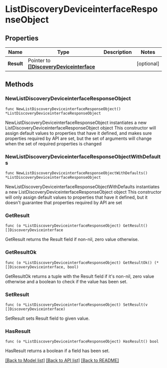 # ListDiscoveryDeviceinterfaceResponseObject

## Properties

Name | Type | Description | Notes
------------ | ------------- | ------------- | -------------
**Result** | Pointer to [**[]DiscoveryDeviceinterface**](DiscoveryDeviceinterface.md) |  | [optional] 

## Methods

### NewListDiscoveryDeviceinterfaceResponseObject

`func NewListDiscoveryDeviceinterfaceResponseObject() *ListDiscoveryDeviceinterfaceResponseObject`

NewListDiscoveryDeviceinterfaceResponseObject instantiates a new ListDiscoveryDeviceinterfaceResponseObject object
This constructor will assign default values to properties that have it defined,
and makes sure properties required by API are set, but the set of arguments
will change when the set of required properties is changed

### NewListDiscoveryDeviceinterfaceResponseObjectWithDefaults

`func NewListDiscoveryDeviceinterfaceResponseObjectWithDefaults() *ListDiscoveryDeviceinterfaceResponseObject`

NewListDiscoveryDeviceinterfaceResponseObjectWithDefaults instantiates a new ListDiscoveryDeviceinterfaceResponseObject object
This constructor will only assign default values to properties that have it defined,
but it doesn't guarantee that properties required by API are set

### GetResult

`func (o *ListDiscoveryDeviceinterfaceResponseObject) GetResult() []DiscoveryDeviceinterface`

GetResult returns the Result field if non-nil, zero value otherwise.

### GetResultOk

`func (o *ListDiscoveryDeviceinterfaceResponseObject) GetResultOk() (*[]DiscoveryDeviceinterface, bool)`

GetResultOk returns a tuple with the Result field if it's non-nil, zero value otherwise
and a boolean to check if the value has been set.

### SetResult

`func (o *ListDiscoveryDeviceinterfaceResponseObject) SetResult(v []DiscoveryDeviceinterface)`

SetResult sets Result field to given value.

### HasResult

`func (o *ListDiscoveryDeviceinterfaceResponseObject) HasResult() bool`

HasResult returns a boolean if a field has been set.


[[Back to Model list]](../README.md#documentation-for-models) [[Back to API list]](../README.md#documentation-for-api-endpoints) [[Back to README]](../README.md)



